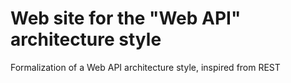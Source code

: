 Web site for the "Web API" architecture style
=============================================

Formalization of a Web API architecture style, inspired from REST
